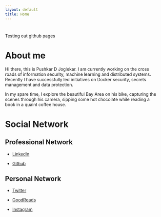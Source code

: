```yaml
---
layout: default
title: Home
---
```

<div class="blurb">
	<h1></h1>
	<p>Testing out github pages</p>
</div><!-- /.blurb -->

# [](#header-1)About me

Hi there, this is Pushkar D Joglekar.  I am currently working on the cross roads of information security, machine learning and distributed systems. Recently I have successfully led initiatives on Docker security, secrets management and data protection. 

In my spare time, I explore the beautiful Bay Area on his bike, capturing the scenes through his camera, sipping some hot chocolate while reading a book in a quaint coffee house.

# [](#header-1)Social Network

## [](#header-2)Professional Network

* [LinkedIn](https://www.linkedin.com/in/pushkardj/)

* [Github](https://github.com/PushkarJ)

## [](#header-2)Personal Network

* [Twitter](https://twitter.com/PuDiJoglekar)

* [GoodReads](https://www.goodreads.com/user/show/62575989-pushkar-joglekar)

* [Instagram](https://www.instagram.com/pdjclicks/)

